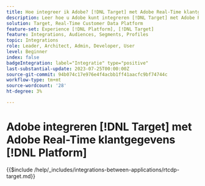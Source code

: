 ```yaml
---
title: Hoe integreer ik Adobe? [!DNL Target] met Adobe Real-Time klantgegevens [!DNL Platform]?
description: Leer hoe u Adobe kunt integreren [!DNL Target] met Adobe Real-Time klantgegevens [!DNL Platform].
solution: Target, Real-Time Customer Data Platform
feature-set: Experience [!DNL Platform], [!DNL Target]
feature: Integrations, Audiences, Segments, Profiles
topic: Integrations
role: Leader, Architect, Admin, Developer, User
level: Beginner
index: false
badgeIntegration: label="Integratie" type="positive"
last-substantial-update: 2023-07-25T00:00:00Z
source-git-commit: 94b074c17e976e4f4acbb1ff41aacfc9bf74744c
workflow-type: tm+mt
source-wordcount: '28'
ht-degree: 3%

---
```



# Adobe integreren [!DNL Target] met Adobe Real-Time klantgegevens [!DNL Platform]

{{$include /help/_includes/integrations-between-applications/rtcdp-target.md}}
